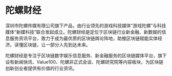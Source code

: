 # 

# 陀螺财经

深圳市陀螺传媒有限公司旗下产品，由行业领先的游戏科技媒体“游戏陀螺”与科技媒体“新媒科技”联合发起成立。陀螺财经是定位于区块链行业新金融、新数娱的信息服务资讯平台，致力于成为最优质的区块链舆论阵地，助推区块链赋能实体经济。读懂区块链，让一部分人先到达未来。

陀螺财经是专注于区块链数字娱乐信息服务、新金融服务的区块链媒体平台，旗下设有新闻快讯、Value100、陀螺非正式会谈、陀螺研究院等内容板块，为区块链创新创业者提供有价值的行业资讯。


